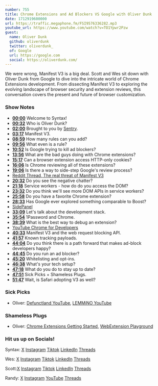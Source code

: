 ```yaml
---
number: 755
title: Chrome Extensions and Ad Blockers VS Google with Oliver Dunk
date: 1712919600000
url: https://traffic.megaphone.fm/FSI9576336282.mp3
youtube_url: https://www.youtube.com/watch?v=TO1Ypwr2Pzw
guest:
  name: Oliver Dunk
  github: oliverdunk
  twitter: oliverdunk_
  of: Google
  url: https://google.com
  social: https://oliverdunk.com/
---
```


We were wrong, Manifest V3 is a big deal. Scott and Wes sit down with Oliver Dunk from Google to dive into the intricate world of Chrome Extensions development. From dissecting Manifest V3 to exploring the evolving landscape of browser security and extension reviews, this conversation covers the present and future of browser customization.

### Show Notes

* **[00:00](#t=00:00)** Welcome to Syntax!
* **[00:32](#t=00:32)** Who is Oliver Dunk?
* **[02:00](#t=02:00)** Brought to you by [Sentry](www.sentry.io/syntax).
* **[03:17](#t=03:17)** Manifest V3.
* **[08:59](#t=08:59)** How many rules can you add?
* **[09:56](#t=09:56)** What even is a rule?
* **[10:52](#t=10:52)** Is Google trying to kill ad blockers?
* **[13:56](#t=13:56)** What are the bad guys doing with Chrome extensions?
* **[15:17](#t=15:17)** Can a browser extension access HTTP-only cookies?
* **[16:06](#t=16:06)** Is Chrome reviewing all of these extensions?
* **[19:06](#t=19:06)** Is there a way to side-step Google's review process?
* [Reddit Thread, The real threat of Manifest V3](https://www.reddit.com/r/uBlockOrigin/comments/17as8o8/the_real_threat_of_manifest_v3/)
* **[20:32](#t=20:32)** Do you see the negative chatter?
* **[21:18](#t=21:18)** Service workers - how do do you access the DOM?
* **[23:32](#t=23:32)** Do you think we'll see more DOM APIs in service workers?
* **[25:58](#t=25:58)** Do you have a favorite Chrome extension?
* **[28:33](#t=28:33)** Has Google ever explored something comparable to Boost?
* [SidePanel](https://developer.chrome.com/docs/extensions/reference/api/sidePanel)
* **[33:09](#t=33:09)** Let's talk about the development stack.
* **[35:54](#t=35:54)** 1Password and Chrome.
* **[38:39](#t=38:39)** What is the best way to debug an extension?
* [YouTube Chrome for Developers](https://www.youtube.com/watch?v=Ta-YTDhiBIQ)
* **[40:33](#t=40:33)** Manifest V3 and the web request blocking API.
* **[41:57](#t=41:57)** Known tracking payloads.
* **[44:04](#t=44:04)** Do you think there is a path forward that makes ad-block developers happy?
* **[44:45](#t=44:45)** Do you run an ad blocker?
* **[45:20](#t=45:20)** Whitelisting and opt-ins.
* **[46:38](#t=46:38)** What's your tech setup?
* **[47:18](#t=47:18)** What do you do to stay up to date?
* **[47:51](#t=47:51)** Sick Picks + Shameless Plugs.
* **[51:47](#t=51:47)** Wait, is Safari adopting V3 as well?

### Sick Picks

- Oliver: [Defunctland YouTube](https://www.youtube.com/@Defunctland), [LEMMiNO YouTube](https://www.youtube.com/@LEMMiNO)

### Shameless Plugs

- Oliver: [Chrome Extensions Getting Started](https://developer.chrome.com/docs/extensions/get-started), [WebExtension Playground](https://play.web-extensions.dev/)

### Hit us up on Socials!

Syntax: [X](https://twitter.com/syntaxfm) [Instagram](https://www.instagram.com/syntax_fm/) [Tiktok](https://www.tiktok.com/@syntaxfm) [LinkedIn](https://www.linkedin.com/company/96077407/admin/feed/posts/) [Threads](https://www.threads.net/@syntax_fm)

Wes: [X](https://twitter.com/wesbos) [Instagram](https://www.instagram.com/wesbos/) [Tiktok](https://www.tiktok.com/@wesbos) [LinkedIn](https://www.linkedin.com/in/wesbos/) [Threads](https://www.threads.net/@wesbos)

Scott:[X](https://twitter.com/stolinski) [Instagram](https://www.instagram.com/stolinski/) [Tiktok](https://www.tiktok.com/@stolinski) [LinkedIn](https://www.linkedin.com/in/stolinski/) [Threads](https://www.threads.net/@stolinski)

Randy: [X](https://twitter.com/randyrektor) [Instagram](https://www.instagram.com/randyrektor/) [YouTube](https://www.youtube.com/@randyrektor) [Threads](https://www.threads.net/@randyrektor)
